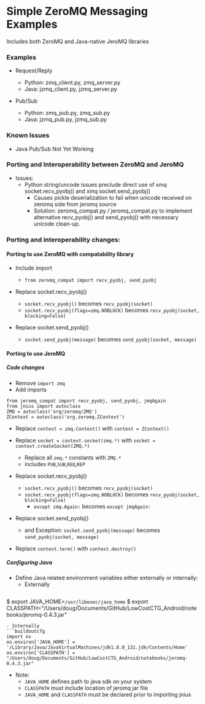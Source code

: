 # Simple ZeroMQ Messaging Examples

Includes both ZeroMQ and Java-native JeroMQ libraries

### Examples

- Request/Reply
  - Python: zmq_client.py, zmq_server.py
  - Java:   jzmq_client.py, jzmq_server.py

- Pub/Sub
  - Python: zmq_pub.py, zmq_sub.py
  - Java:   jzmq_pub.py, jzmq_sub.py
  
### Known Issues

- Java Pub/Sub Not Yet Working


### Porting and Interoperability between ZeroMQ and JeroMQ

- Issues:
  - Python string/uncode issues preclude direct use of xmq socket.recv_pyobj() and xmq socket.send_pyobj()
    - Causes pickle deserialization to fail when unicode received on zeromq side from jeromq source
    - Solution:  zeromq_compat.py / jeromq_compat.py to implement alternative recv_pyobj() and send_pyobj() with necessary unicode clean-up.
    
### Porting and interoperability changes:

#### Porting to use ZeroMQ with compatability library

- Include import
  - `from zeromq_compat import recv_pyobj, send_pyobj`
- Replace socket.recv_pyobj()
  - `socket.recv_pyobj()` becomes `recv_pyobj(socket)`
  - `socket.recv_pyobj(flags=zmq.NOBLOCK)` becomes `recv_pyobj(socket, blocking=False)`
  
- Replace socket.send_pyobj()
  - `socket.send_pyobj(message)` becomes `send_pyobj(socket, message)`
  
  
#### Porting to use JeroMQ

##### Code changes
- Remove `import zmq`
- Add imports
```buildoutcfg
from jeromq_compat import recv_pyobj, send_pyobj, jmqAgain
from jnius import autoclass
ZMQ = autoclass('org/zeromq/ZMQ')
ZContext = autoclass('org.zeromq.ZContext')
```
- Replace `context = zmq.Context()` with `context = ZContext()`
- Replace `socket = context.socket(zmq.*)` with `socket = context.createSocket(ZMQ.*)`
  - Replace all `zmq.*` constants with `ZMQ.*`
  - includes `PUB`,`SUB`,`REQ`,`REP`

- Replace socket.recv_pyobj()
  - `socket.recv_pyobj()` becomes `recv_pyobj(socket)`
  - `socket.recv_pyobj(flags=zmq.NOBLOCK)` becomes `recv_pyobj(socket, blocking=False)`
    - `except zmq.Again:` becomes `except jmqAgain:`
- Replace socket.send_pyobj()
  - and Exception: `socket.send_pyobj(message)` becomes `send_pyobj(socket, message)`
  
- Replace `context.term()` with `context.destroy()`

##### Configuring Java
- Define Java related environment variables either externally or internally:
  - Externally
  ```buildoutcfg
$ export JAVA_HOME=`/usr/libexec/java_home`
$ export CLASSPATH="/Users/doug/Documents/GitHub/LowCostCTG_Android/notebooks/jeromq-0.4.3.jar"

  ```
  - Internally
  ```buildoutcfg
import os
os.environ['JAVA_HOME'] = '/Library/Java/JavaVirtualMachines/jdk1.8.0_131.jdk/Contents/Home'
os.environ['CLASSPATH'] = "/Users/doug/Documents/GitHub/LowCostCTG_Android/notebooks/jeromq-0.4.3.jar"
  ```
  - Note:   
    - `JAVA_HOME` defines path to java sdk on your system 
    - `CLASSPATH` must include location of jeromq jar file
    - `JAVA_HOME` and `CLASSPATH` must be declared prior to importing jnius


